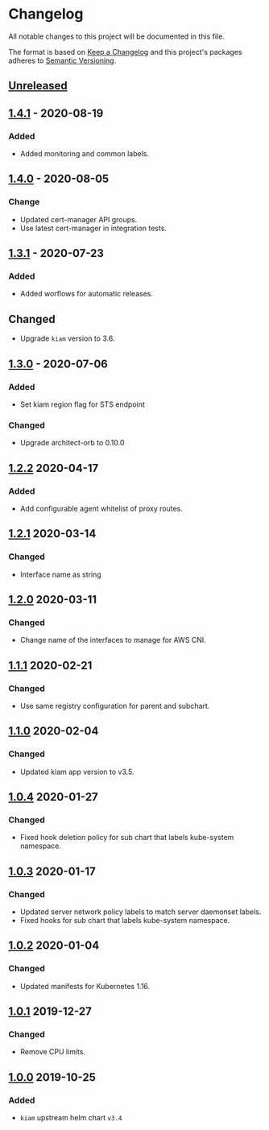 # Changelog

All notable changes to this project will be documented in this file.

The format is based on [Keep a Changelog](http://keepachangelog.com/en/1.0.0/)
and this project's packages adheres to [Semantic Versioning](http://semver.org/spec/v2.0.0.html).

## [Unreleased]

## [1.4.1] - 2020-08-19

### Added

- Added monitoring and common labels.

## [1.4.0] - 2020-08-05

### Change

- Updated cert-manager API groups.
- Use latest cert-manager in integration tests.

## [1.3.1] - 2020-07-23

### Added

- Added worflows for automatic releases.

## Changed

- Upgrade `kiam` version to 3.6.

## [1.3.0] - 2020-07-06

### Added

- Set kiam region flag for STS endpoint

### Changed

- Upgrade architect-orb to 0.10.0

## [1.2.2] 2020-04-17

### Added

- Add configurable agent whitelist of proxy routes.

## [1.2.1] 2020-03-14

### Changed

- Interface name as string

## [1.2.0] 2020-03-11

### Changed

- Change name of the interfaces to manage for AWS CNI.


## [1.1.1] 2020-02-21

### Changed

- Use same registry configuration for parent and subchart.

## [1.1.0] 2020-02-04

### Changed

- Updated kiam app version to v3.5.

## [1.0.4] 2020-01-27

### Changed

- Fixed hook deletion policy for sub chart that labels kube-system namespace.

## [1.0.3] 2020-01-17

### Changed

- Updated server network policy labels to match server daemonset labels.
- Fixed hooks for sub chart that labels kube-system namespace.  

## [1.0.2] 2020-01-04

### Changed

- Updated manifests for Kubernetes 1.16.

## [1.0.1] 2019-12-27

### Changed

- Remove CPU limits.

## [1.0.0] 2019-10-25

### Added

- `kiam` upstream helm chart `v3.4`

[Unreleased]: https://github.com/giantswarm/kiam-app/compare/v1.4.1...HEAD
[1.4.1]: https://github.com/giantswarm/kiam-app/compare/v1.4.0...v1.4.1
[1.4.0]: https://github.com/giantswarm/kiam-app/compare/v1.3.1...v1.4.0
[1.3.1]: https://github.com/giantswarm/kiam-app/compare/v1.3.0...v1.3.1
[1.3.0]: https://github.com/giantswarm/kiam-app/compare/v1.2.2...v1.3.0
[1.2.2]: https://github.com/giantswarm/kiam-app/compare/tag/v1.2.2
[1.2.1]: https://github.com/giantswarm/kiam-app/compare/tag/v1.2.1
[1.2.0]: https://github.com/giantswarm/kiam-app/compare/tag/v1.2.0
[1.1.1]: https://github.com/giantswarm/kiam-app/compare/tag/v1.1.1
[1.1.0]: https://github.com/giantswarm/kiam-app/compare/tag/v1.1.0
[1.0.4]: https://github.com/giantswarm/kiam-app/compare/tag/v1.0.4
[1.0.3]: https://github.com/giantswarm/kiam-app/compare/tag/v1.0.3
[1.0.2]: https://github.com/giantswarm/kiam-app/compare/tag/v1.0.2
[1.0.1]: https://github.com/giantswarm/kiam-app/compare/tag/v1.0.1
[1.0.0]: https://github.com/giantswarm/kiam-app/compare/tag/v1.0.0
